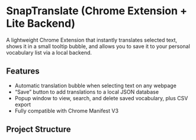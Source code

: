 # SnapTranslate (Chrome Extension + Lite Backend)

A lightweight Chrome Extension that instantly translates selected text, shows it in a small tooltip bubble, and allows you to save it to your personal vocabulary list via a local backend.

## Features
- Automatic translation bubble when selecting text on any webpage  
- “Save” button to add translations to a local JSON database  
- Popup window to view, search, and delete saved vocabulary, plus CSV export  
- Fully compatible with Chrome Manifest V3  

## Project Structure
